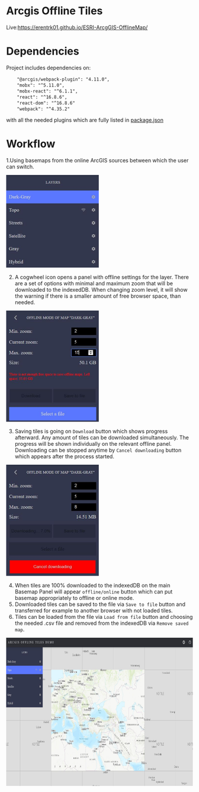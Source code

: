 Arcgis Offline Tiles
=========================
Live:https://erentrk01.github.io/ESRI-ArcgGIS-OfflineMap/


# Dependencies
Project includes dependencies on:
```
    "@arcgis/webpack-plugin": "4.11.0",
    "mobx": "^5.11.0",
    "mobx-react": "^6.1.1",
    "react": "^16.8.6",
    "react-dom": "^16.8.6"
    "webpack": "^4.35.2"
```
with all the needed plugins which are fully listed in [package.json](package.json)

# Workflow
1.Using basemaps from the online ArcGIS sources between which the user can switch.

<img src="assets/basemaps_panel.JPG" width="250" height="250" />

2. A cogwheel icon opens a panel with offline settings for the layer. There are a set of options with minimal and maximum zoom that will be downloaded to the indexedDB.
When changing zoom level, it will show the warning if there is a smaller amount of free browser space, than needed.

<img src="assets/no_space_error.JPG" width="250" height="300" />

3. Saving tiles is going on `Download` button which shows progress afterward. Any amount of tiles can be downloaded simultaneously. The progress will be  shown individually on
the relevant offline panel. Downloading can be stopped anytime by `Cancel downloading` button which appears after the process started.

<img src="assets/downloading.JPG" width="250" height="300" />

4. When tiles are 100% downloaded to the indexedDB on the main Basemap Panel will appear `offline/online` button which can put basemap appropriately to offline or online mode.
5. Downloaded tiles can be saved to the file via `Save to file` button and transferred for example to another browser with not loaded tiles.
6. Tiles can be loaded from the file via `Load from file` button and choosing the needed .csv file and removed from the indexedDB via `Remove saved map`. 

<img src="assets/showing_notile_icon.JPG" width="700" height="400" />

